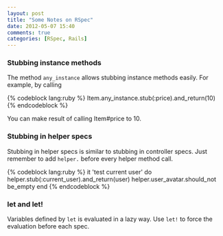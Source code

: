 ```yaml
---
layout: post
title: "Some Notes on RSpec"
date: 2012-05-07 15:40
comments: true
categories: [RSpec, Rails]
---
```


### Stubbing instance methods

The method `any_instance` allows stubbing instance methods easily. For example, by calling

{% codeblock lang:ruby %}
Item.any_instance.stub(:price).and_return(10)
{% endcodeblock %}

You can make result of calling Item#price to 10.


### Stubbing in helper specs

Stubbing in helper specs is similar to stubbing in controller specs. Just remember to add `helper.` before every helper method call.

{% codeblock lang:ruby %}
it 'test current user' do
  helper.stub(:current_user).and_return(user)
  helper.user_avatar.should_not be_empty
end
{% endcodeblock %}

### let and let!
Variables defined by `let` is evaluated in a lazy way. Use `let!` to force the evaluation before each spec.
